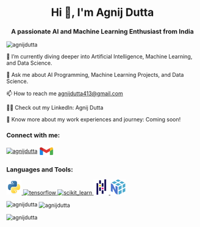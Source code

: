 <h1 align="center">Hi 👋, I'm Agnij Dutta</h1> <h3 align="center">A passionate AI and Machine Learning Enthusiast from India</h3> <p align="left"> <img src="https://komarev.com/ghpvc/?username=agnijdutta&label=Profile%20views&color=0e75b6&style=flat" alt="agnijdutta" /> </p>
🌱 I’m currently diving deeper into Artificial Intelligence, Machine Learning, and Data Science.

💬 Ask me about AI Programming, Machine Learning Projects, and Data Science.

📫 How to reach me agnijdutta413@gmail.com

👨‍💻 Check out my LinkedIn: Agnij Dutta

📄 Know more about my work experiences and journey: Coming soon!

<h3 align="left">Connect with me:</h3> <p align="left"> <a href="https://www.linkedin.com/in/agnij-dutta-718060309/" target="blank"><img align="center" src="https://raw.githubusercontent.com/rahuldkjain/github-profile-readme-generator/master/src/images/icons/Social/linked-in-alt.svg" alt="agnijdutta" height="30" width="40" /></a> <a href="mailto:agnijdutta413@gmail.com" target="blank"><img align="center" src="https://raw.githubusercontent.com/rahuldkjain/github-profile-readme-generator/master/src/images/icons/Social/gmail.svg" alt="agnijdutta" height="30" width="40" /></a> </p> <h3 align="left">Languages and Tools:</h3> <p align="left"> <a href="https://www.python.org" target="_blank" rel="noreferrer"> <img src="https://raw.githubusercontent.com/devicons/devicon/master/icons/python/python-original.svg" alt="python" width="40" height="40"/> </a> <a href="https://www.tensorflow.org" target="_blank" rel="noreferrer"> <img src="https://www.vectorlogo.zone/logos/tensorflow/tensorflow-icon.svg" alt="tensorflow" width="40" height="40"/> </a> <a href="https://scikit-learn.org/" target="_blank" rel="noreferrer"> <img src="https://upload.wikimedia.org/wikipedia/commons/0/05/Scikit_learn_logo_small.svg" alt="scikit_learn" width="40" height="40"/> </a> <a href="https://pandas.pydata.org/" target="_blank" rel="noreferrer"> <img src="https://raw.githubusercontent.com/devicons/devicon/2ae2a900d2f041da66e950e4d48052658d850630/icons/pandas/pandas-original.svg" alt="pandas" width="40" height="40"/> </a> <a href="https://numpy.org/" target="_blank" rel="noreferrer"> <img src="https://raw.githubusercontent.com/devicons/devicon/master/icons/numpy/numpy-original.svg" alt="numpy" width="40" height="40"/> </a> </p> <p><img align="left" src="https://github-readme-stats.vercel.app/api/top-langs?username=agnijdutta&show_icons=true&locale=en&layout=compact" alt="agnijdutta" /></p> <p>&nbsp;<img align="center" src="https://github-readme-stats.vercel.app/api?username=agnijdutta&show_icons=true&locale=en" alt="agnijdutta" /></p> <p><img align="center" src="https://github-readme-streak-stats.herokuapp.com/?user=agnijdutta&" alt="agnijdutta" /></p>
